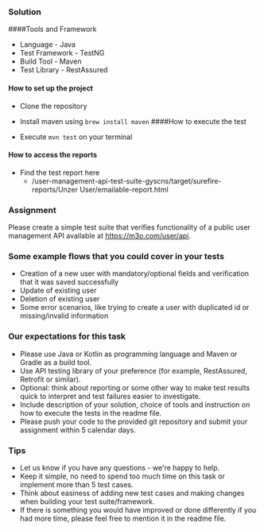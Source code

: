 ### Solution

####Tools and Framework

- Language - Java
- Test Framework - TestNG
- Build Tool - Maven
- Test Library - RestAssured

#### How to set up the project

- Clone the repository
- Install maven using
  `brew install maven`
  ####How to execute the test

- Execute `mvn test` on your terminal

#### How to access the reports

- Find the test report here
  - /user-management-api-test-suite-gyscns/target/surefire-reports/Unzer User/emailable-report.html

### Assignment

Please create a simple test suite that verifies functionality of a public user management API available at https://m3o.com/user/api.

### Some example flows that you could cover in your tests

- Creation of a new user with mandatory/optional fields and verification that it was saved successfully
- Update of existing user
- Deletion of existing user
- Some error scenarios, like trying to create a user with duplicated id or missing/invalid information

### Our expectations for this task

- Please use Java or Kotlin as programming language and Maven or Gradle as a build tool.
- Use API testing library of your preference (for example, RestAssured, Retrofit or similar).
- Optional: think about reporting or some other way to make test results quick to interpret and test failures easier to investigate.
- Include description of your solution, choice of tools and instruction on how to execute the tests in the readme file.
- Please push your code to the provided git repository and submit your assignment within 5 calendar days.

### Tips

- Let us know if you have any questions - we're happy to help.
- Keep it simple, no need to spend too much time on this task or implement more than 5 test cases.
- Think about easiness of adding new test cases and making changes when building your test suite/framework.
- If there is something you would have improved or done differently if you had more time, please feel free to mention it in the readme file.
